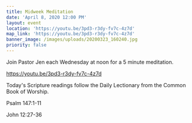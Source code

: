 ```yaml
---
title: Midweek Meditation
date: 'April 8, 2020 12:00 PM'
layout: event
location: 'https://youtu.be/3pd3-r3dy-fv7c-4z7d'
map_link: 'https://youtu.be/3pd3-r3dy-fv7c-4z7d'
banner_image: /images/uploads/20200323_160240.jpg
priority: false
---
```

Join Pastor Jen each Wednesday at noon for a 5 minute meditation.

https://youtu.be/3pd3-r3dy-fv7c-4z7d

Today's Scripture readings follow the Daily Lectionary from the Common Book of Worship.

Psalm 147:1-11

John 12:27-36